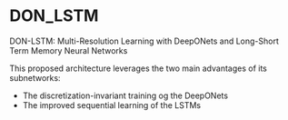 # DON_LSTM
DON-LSTM: Multi-Resolution Learning with DeepONets and Long-Short Term Memory Neural Networks

This proposed architecture leverages the two main advantages of its subnetworks:
- The discretization-invariant training og the DeepONets
- The improved sequential learning of the LSTMs
